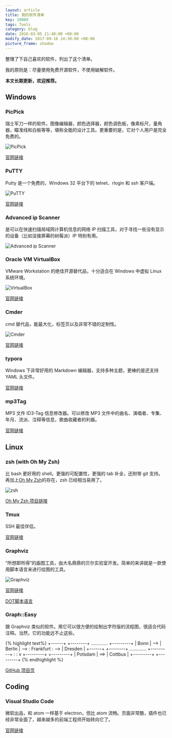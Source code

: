```yaml
---
layout: article
title: 我的软件清单
key: 10009
tags: Tools
category: blog
date: 2016-03-05 21:48:00 +08:00
modify_date: 2017-09-16 14:30:00 +08:00
picture_frame: shadow
---
```


整理了下自己喜欢的软件，列出了这个清单。

我的原则是：尽量使用免费开源软件，不使用破解软件。

**本文长期更新，欢迎推荐。**
<!--more-->

## Windows

### PicPick

瑞士军刀一样的软件。图像编辑器，颜色选择器，颜色调色板，像素标尺，量角器，瞄准线和白板等等，堪称全能的设计工具。更重要的是，它对个人用户是完全免费的。

![PicPick](https://wx1.sinaimg.cn/large/73bd9e13ly1fjle6dsbhsj204q08g0so.jpg)

[官网链接](http://ngwin.com/picpick)

### PuTTY

Putty 是一个免费的，Windows 32 平台下的 telnet、rlogin 和 ssh 客户端。

![PuTTY](https://wx1.sinaimg.cn/large/73bd9e13ly1fjle6dbwcrj20kt0dkq38.jpg)

[官网链接](http://www.putty.org/)

### Advanced ip Scanner

是可以在快速扫描局域网计算机信息的网络 IP 扫描工具，对于寻找一些没有显示的设备（比如没接屏幕的树莓派）IP 特别有用。

![Advanced ip Scanner](https://wx3.sinaimg.cn/large/73bd9e13ly1fjle6bprd4j20jg0erq35.jpg)

### Oracle VM VirtualBox

VMware Workstation 的绝佳开源替代品，十分适合在 Windows 中虚拟 Linux 系统环境。

![VirtualBox](https://wx4.sinaimg.cn/large/73bd9e13ly1fjle6c6dm4j20l80fhwfe.jpg)

[官网链接](https://www.virtualbox.org/)

### Cmder

cmd 替代品，能最大化，标签页以及非常不错的定制性。

![Cmder](https://wx1.sinaimg.cn/large/73bd9e13ly1fjle6cxdlqj20qy0g0dmm.jpg)

[官网链接](http://cmder.net/)

### typora

Windows 下非常好用的 Markdown 编辑器，支持多种主题，更棒的是还支持 YAML 头文件。

[官网链接](https://www.typora.io/)

### mp3Tag

MP3 文件 ID3-Tag 信息修改器。可以修改 MP3 文件中的曲名、演唱者、专集、年月、流派、注释等信息，歌曲收藏者的利器。

[官网链接](http://www.mp3tag.de/)

## Linux

### zsh (with Oh My Zsh)

比 bash 更好用的 shell。更强的可配置性，更强的 tab 补全，还附带 git 支持。再加上[Oh My Zsh](https://github.com/robbyrussell/oh-my-zsh)的存在，zsh 已经相当易用了。

![zsh](https://wx2.sinaimg.cn/large/73bd9e13ly1fjle6b9zi3j20nm0h0q5k.jpg)

[Oh My Zsh 项目链接](https://github.com/robbyrussell/oh-my-zsh)

### Tmux

SSH 最佳伴侣。

[官网链接](https://tmux.github.io/)

### Graphviz

“所想即所得”的画图工具，由大名鼎鼎的贝尔实验室开发。简单的来讲就是一款使用脚本语言来进行绘图的工具。

![Graphviz](https://wx3.sinaimg.cn/large/73bd9e13ly1fjle6aocfqj20sg0g8tdu.jpg)

[官网链接](http://www.graphviz.org/)

[DOT脚本语言](https://zh.wikipedia.org/wiki/DOT语言)

### Graph::Easy

跟 Graphviz 类似的软件。用它可以很方便的绘制出字符版的流程图，很适合代码注释。当然，它的功能远不止这些。

{% highlight text%}
+------+     +--------+      .............     +---------+
| Bonn | --> | Berlin |  --> : Frankfurt : --> | Dresden |
+------+     +--------+      .............     +---------+
               :
               :
               v
             +---------+     +---------+
             | Potsdam | ==> | Cottbus |
             +---------+     +---------+
{% endhighlight %}

[GitHub 项目页](https://github.com/ironcamel/Graph-Easy)

## Coding

### Visual Studio Code

微软出品，和 atom 一样基于 electron，但比 atom 流畅。页面非常酷，插件也已经非常全面了，越来越多的前端工程师开始转向它了。

[官网链接](https://code.visualstudio.com/)